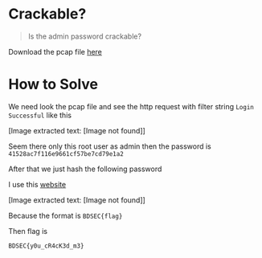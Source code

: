 # Crackable?

> Is the admin password crackable?

Download the pcap file [here](file/challenge.zip)

# How to Solve

We need look the pcap file and see the http request with filter string `Login Successful` like this


[Image extracted text: [Image not found]]


Seem there only this root user as admin then the password is `41528ac7f116e9661cf57be7cd79e1a2`

After that we just hash the following password

I use this [website](https://md5hashing.net/hash/md5)


[Image extracted text: [Image not found]]


Because the format is `BDSEC{flag}`

Then flag is

```
BDSEC{y0u_cR4cK3d_m3}
```
